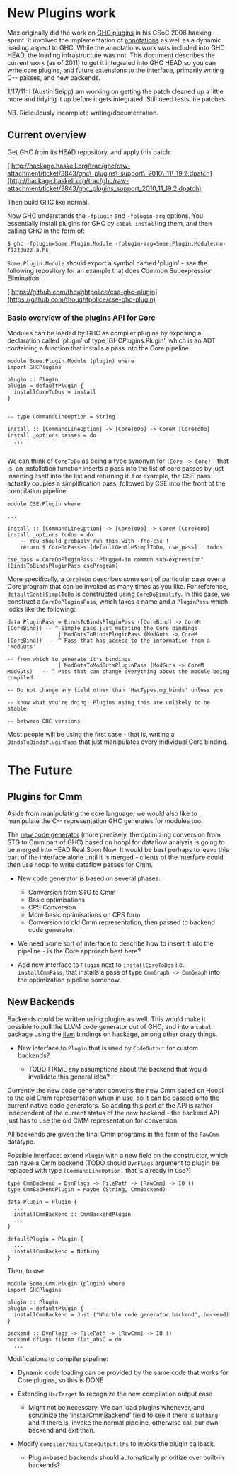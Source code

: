 # New Plugins work



Max originally did the work on [GHC plugins](plugins) in his GSoC 2008 hacking sprint. It involved the implementation of [annotations](plugins/annotations) as well as a dynamic loading aspect to GHC. While the annotations work was included into GHC HEAD, the loading infrastructure was not. This document describes the current work (as of 2011) to get it integrated into GHC HEAD so you can write core plugins, and future extensions to the interface, primarily writing C-- passes, and new backends.



1/17/11: I (Austin Seipp) am working on getting the patch cleaned up a little more and tidying it up before it gets integrated. Still need testsuite patches.



NB. Ridiculously incomplete writing/documentation.


## Current overview



Get GHC from its HEAD repository, and apply this patch:



[
http://hackage.haskell.org/trac/ghc/raw-attachment/ticket/3843/ghc\_plugins\_support\_2010\_11\_19.2.dpatch](http://hackage.haskell.org/trac/ghc/raw-attachment/ticket/3843/ghc_plugins_support_2010_11_19.2.dpatch)



Then build GHC like normal.



Now GHC understands the `-fplugin` and `-fplugin-arg` options. You essentially install plugins for GHC by `cabal install`ing them, and then calling GHC in the form of:


```wiki
$ ghc -fplugin=Some.Plugin.Module -fplugin-arg=Some.Plugin.Module:no-fizzbuzz a.hs
```


`Some.Plugin.Module` should export a symbol named 'plugin' - see the following repository for an example that does Common Subexpression Elimination:



[
https://github.com/thoughtpolice/cse-ghc-plugin](https://github.com/thoughtpolice/cse-ghc-plugin)


### Basic overview of the plugins API for Core



Modules can be loaded by GHC as compiler plugins by exposing a declaration called 'plugin' of type 'GHCPlugins.Plugin', which is an ADT containing a function that installs a pass into the Core pipeline.


```wiki
module Some.Plugin.Module (plugin) where
import GHCPlugins

plugin :: Plugin
plugin = defaultPlugin {
  installCoreToDos = install
}


-- type CommandLineOption = String

install :: [CommandLineOption] -> [CoreToDo] -> CoreM [CoreToDo]
install _options passes = do
  ...


```


We can think of `CoreToDo` as being a type synonym for `(Core -> Core)` - that is, an installation function inserts a pass into the list of core passes by just inserting itself into the list and returning it. For example, the CSE pass actually couples a simplification pass, followed by CSE into the front of the compilation pipeline:


```wiki
module CSE.Plugin where

...

install :: [CommandLineOption] -> [CoreToDo] -> CoreM [CoreToDo]
install _options todos = do
    -- You should probably run this with -fno-cse !
    return $ CoreDoPasses [defaultGentleSimplToDo, cse_pass] : todos

cse_pass = CoreDoPluginPass "Plugged-in common sub-expression" (BindsToBindsPluginPass cseProgram)
```


More specifically, a `CoreToDo` describes some sort of particular pass over a Core program that can be invoked as many times as you like. For reference, `defaultGentlSimplToDo` is constructed using `CoreDoSimplify`. In this case, we construct a `CoreDoPluginsPass`, which takes a name and a `PluginPass` which looks like the following:


```wiki
data PluginPass = BindsToBindsPluginPass ([CoreBind] -> CoreM [CoreBind]) -- ^ Simple pass just mutating the Core bindings
                | ModGutsToBindsPluginPass (ModGuts -> CoreM [CoreBind])  -- ^ Pass that has access to the information from a 'ModGuts'
                                                                          -- from which to generate it's bindings
                | ModGutsToModGutsPluginPass (ModGuts -> CoreM ModGuts)   -- ^ Pass that can change everything about the module being compiled.
                                                                          -- Do not change any field other than 'HscTypes.mg_binds' unless you
                                                                          -- know what you're doing! Plugins using this are unlikely to be stable
                                                                          -- between GHC versions
```


Most people will be using the first case - that is, writing a `BindsToBindsPluginPass` that just manipulates every individual Core binding.


# The Future


## Plugins for Cmm



Aside from manipulating the core language, we would also like to manipulate the C-- representation GHC generates for modules too.



The [new code generator](commentary/compiler/new-code-gen) (more precisely, the optimizing conversion from STG to Cmm part of GHC) based on hoopl for dataflow analysis is going to be merged into HEAD Real Soon Now. It would be best perhaps to leave this part of the interface alone until it is merged - clients of the interface could then use hoopl to write dataflow passes for Cmm.


- New code generator is based on several phases:

  - Conversion from STG to Cmm
  - Basic optimisations
  - CPS Conversion
  - More basic optimisations on CPS form
  - Conversion to old Cmm representation, then passed to backend code generator.

- We need some sort of interface to describe how to insert it into the pipeline - is the Core approach best here?

- Add new interface to `Plugin` next to `installCoreToDos` i.e. `installCmmPass`, that installs a pass of type `CmmGraph -> CmmGraph` into the optimization pipeline somehow.

## New Backends



Backends could be written using plugins as well. This would make it possible to pull the LLVM code generator out of GHC, and into a `cabal` package using the [
llvm](http://hackage.haskell.org/package/llvm) bindings on hackage, among other crazy things.


- New interface to `Plugin` that is used by `CodeOutput` for custom backends?

  - TODO FIXME any assumptions about the backend that would invalidate this general idea?


Currently the new code generator converts the new Cmm based on Hoopl to the old Cmm representation when in use, so it can be passed onto the current native code generators. So adding this part of the API is rather independent of the current status of the new backend - the backend API just has to use the old CMM representation for conversion.



All backends are given the final Cmm programs in the form of the `RawCmm` datatype.



Possible interface: extend `Plugin` with a new field on the constructor, which can have a Cmm backend (TODO should `DynFlags` argument to plugin be replaced with type `[CommandLineOption]` that is already in use?)


```wiki
type CmmBackend = DynFlags -> FilePath -> [RawCmm] -> IO ()
type CmmBackendPlugin = Maybe (String, CmmBackend)

data Plugin = Plugin {
  ...
  installCmmBackend :: CmmBackendPlugin
  ...
}

defaultPlugin = Plugin {
  ...
  installCmmBackend = Nothing
}

```


Then, to use:


```wiki
module Some.Cmm.Plugin (plugin) where
import GHCPlugins

plugin :: Plugin
plugin = defaultPlugin {
  installCmmBackend = Just ("Wharble code generator backend", backend)
}

backend :: DynFlags -> FilePath -> [RawCmm] -> IO ()
backend dflags filenm flat_absC = do
  ...
```


Modifications to compiler pipeline:


- Dynamic code loading can be provided by the same code that works for Core plugins, so this is DONE
- Extending `HscTarget` to recognize the new compilation output case

  - Might not be necessary. We can load plugins whenever, and scrutinize the 'installCmmBackend' field to see if there is `Nothing` and if there is,
    invoke the normal pipeline, otherwise call our own backend and exit then.
- Modify `compiler/main/CodeOutput.lhs` to invoke the plugin callback.

  - Plugin-based backends should automatically prioritize over built-in backends?
